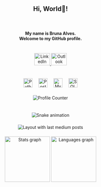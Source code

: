 <h2 align="center">Hi, World👋!</h2>

###

<br clear="both">

<h4 align="center">My name is Bruna Alves. <br>Welcome to my GitHub profile.</h4>

###

<br clear="both">

<div align="center">
  <a href="https://www.linkedin.com/in/bruna00alves/" target="_blank">
    <img src="https://raw.githubusercontent.com/maurodesouza/profile-readme-generator/master/src/assets/icons/social/linkedin/default.svg" width="52" height="40" alt="LinkedIn logo" />
  </a>
  <a href="mailto:bandreza@outlook.com" target="_blank">
    <img src="https://raw.githubusercontent.com/maurodesouza/profile-readme-generator/master/src/assets/icons/social/microsoft-outlook/default.svg" width="52" height="40" alt="Outlook logo" />
  </a>
</div>

###

<br clear="both">

<div align="center">
  <img src="https://cdn.jsdelivr.net/gh/devicons/devicon/icons/python/python-original.svg" height="30" alt="Python logo" />
  <img width="12" />
  <img src="https://cdn.jsdelivr.net/gh/devicons/devicon/icons/postgresql/postgresql-original.svg" height="30" alt="PostgreSQL logo" />
  <img width="12" />
  <img src="https://cdn.jsdelivr.net/gh/devicons/devicon/icons/mysql/mysql-original.svg" height="30" alt="MySQL logo" />
  <img width="12" />
  <img src="https://cdn.jsdelivr.net/gh/devicons/devicon/icons/microsoftsqlserver/microsoftsqlserver-plain.svg" height="30" alt="SQL Server logo" />
</div>

###

<div align="center">
  <img src="https://profile-counter.glitch.me/brunalves00/count.svg?" alt="Profile Counter" />
</div>

###

<br clear="both">

<div align="center">
  <img src="https://raw.githubusercontent.com/brunalves00/brunalves00/output/snake.svg" alt="Snake animation" />
</div>

###

<div align="center">
  <img src="https://github-read-medium-git-main.pahlevikun.vercel.app/latest?limit=4&username=brunalves00" alt="Layout with last medium posts" />
</div>

###

<div align="center">
  <img src="https://github-readme-stats.vercel.app/api?username=brunalves00&hide_title=false&hide_rank=false&show_icons=true&include_all_commits=true&count_private=true&disable_animations=false&theme=dracula&locale=en&hide_border=false&order=1" height="150" alt="Stats graph" />
  <img src="https://github-readme-stats.vercel.app/api/top-langs?username=brunalves00&locale=en&hide_title=false&layout=compact&card_width=320&langs_count=5&theme=dracula&hide_border=false&order=2" height="150" alt="Languages graph" />
</div>
